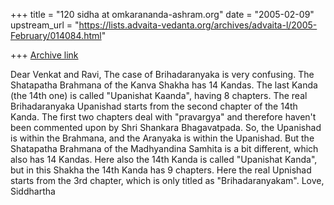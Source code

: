 +++
title = "120 sidha at omkarananda-ashram.org"
date = "2005-02-09"
upstream_url = "https://lists.advaita-vedanta.org/archives/advaita-l/2005-February/014084.html"

+++
[Archive link](https://lists.advaita-vedanta.org/archives/advaita-l/2005-February/014084.html)

Dear Venkat and Ravi,
The case of Brihadaranyaka is very confusing. The Shatapatha Brahmana of
the Kanva Shakha has 14 Kandas. The last Kanda (the 14th one) is called
"Upanishat Kaanda", having 8 chapters. The real Brihadaranyaka Upanishad
starts from the second chapter of the 14th Kanda. The first two chapters
deal with "pravargya" and therefore haven't been commented upon by Shri
Shankara Bhagavatpada. So, the Upanishad is within the Brahmana, and the
Aranyaka is within the Upanishad.
But the Shatapatha Brahmana of the Madhyandina Samhita is a bit different,
which also has 14 Kandas. Here also the 14th Kanda is called "Upanishat
Kanda", but in this Shakha the 14th Kanda has 9 chapters. Here the real
Upnishad starts from the 3rd chapter, which is only titled as
"Brihadaranyakam".
Love,
Siddhartha


